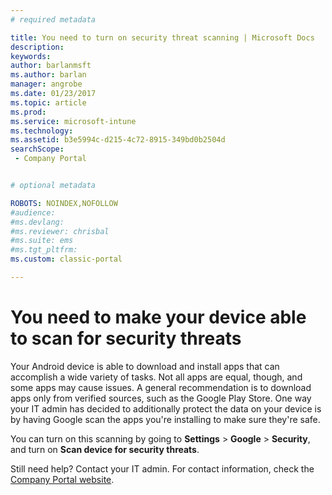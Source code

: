```yaml
---
# required metadata

title: You need to turn on security threat scanning | Microsoft Docs
description:
keywords:
author: barlanmsftms.author: barlan
manager: angrobe
ms.date: 01/23/2017
ms.topic: article
ms.prod:
ms.service: microsoft-intune
ms.technology:
ms.assetid: b3e5994c-d215-4c72-8915-349bd0b2504dsearchScope: - Company Portal


# optional metadata

ROBOTS: NOINDEX,NOFOLLOW
#audience:
#ms.devlang:
#ms.reviewer: chrisbal
#ms.suite: ems
#ms.tgt_pltfrm:
ms.custom: classic-portal

---
```


# You need to make your device able to scan for security threats

Your Android device is able to download and install apps that can accomplish a wide variety of tasks. Not all apps are equal, though, and some apps may cause issues. A general recommendation is to download apps only from verified sources, such as the Google Play Store. One way your IT admin has decided to additionally protect the data on your device is by having Google scan the apps you're installing to make sure they're safe.

You can turn on this scanning by going to **Settings** > **Google** > **Security**, and turn on **Scan device for security threats**.

Still need help? Contact your IT admin. For contact information, check the [Company Portal website](http://portal.manage.microsoft.com).
